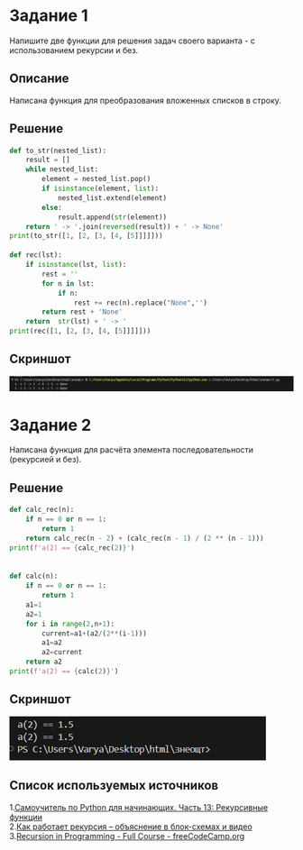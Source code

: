 # Задание 1
Напишите две функции для решения задач своего варианта - с использованием рекурсии и без.
## Описание
Написана функция для преобразования вложенных списков в строку. 
## Решение
``` python
def to_str(nested_list):
    result = []
    while nested_list:
        element = nested_list.pop()
        if isinstance(element, list):
            nested_list.extend(element)
        else:
            result.append(str(element))
    return ' -> '.join(reversed(result)) + ' -> None'
print(to_str([1, [2, [3, [4, [5]]]]]))

def rec(lst):
    if isinstance(lst, list):
        rest = ''
        for n in lst:
            if n:
                rest += rec(n).replace("None",'')
        return rest + 'None'
    return  str(lst) + ' -> '
print(rec([1, [2, [3, [4, [5]]]]]))


```
## Скриншот
![](image2.png)
# Задание 2
Написана функция для расчёта элемента последовательности (рекурсией и без).
## Решение
``` python
def calc_rec(n):
    if n == 0 or n == 1:
        return 1
    return calc_rec(n - 2) + (calc_rec(n - 1) / (2 ** (n - 1)))
print(f'a(2) == {calc_rec(2)}')


def calc(n):
    if n == 0 or n == 1:
        return 1
    a1=1
    a2=1
    for i in range(2,n+1):
        current=a1+(a2/(2**(i-1)))
        a1=a2
        a2=current
    return a2
print(f'a(2) == {calc(2)}')
```
## Скриншот
![](image3.png)
## Список используемых источников
1.[Самоучитель по Python для начинающих. Часть 13: Рекурсивные функции](https://proglib.io/p/samouchitel-po-python-dlya-nachinayushchih-chast-13-rekursivnye-funkcii-2023-01-23)\
2.[Как работает рекурсия – объяснение в блок-схемах и видео](https://habr.com/ru/articles/337030/)\
3.[Recursion in Programming - Full Course - freeCodeCamp.org](https://www.youtube.com/watch?v=IJDJ0kBx2LM)